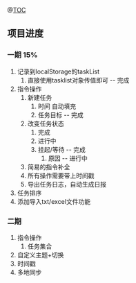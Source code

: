 



@[TOC](czh的任务管理器)





## 项目进度
### 一期 15%

1. 记录到localStorage的taskList
   1. 直接使用tasklist对象传值即可 -- 完成
3. 指令操作
   1. 新建任务 
      1. 时间 自动填充
      2. 任务目标 -- 完成
   2. 改变任务状态
      1. 完成 
      2. 进行中
      3. 挂起/等待   -- 完成
         1. 原因     -- 进行中
   3. 简易的指令补全
   4. 所有操作需要带上时间戳
   5. 导出任务日志，自动生成日报
4. 任务排序
5. 添加导入txt/excel文件功能

### 二期

1. 指令操作
   1. 任务集合
2. 自定义主题+切换
3. 时间戳
4. 多地同步